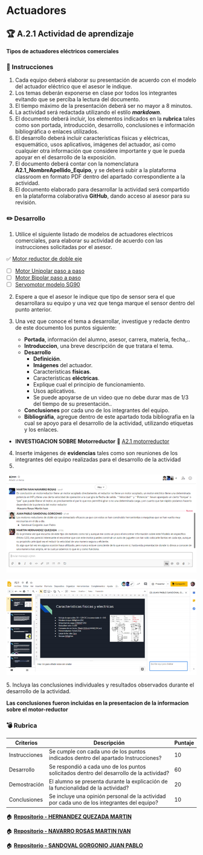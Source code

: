 # Actuadores

## :trophy: A.2.1 Actividad de aprendizaje

**Tipos de actuadores eléctricos comerciales**

### :blue_book: Instrucciones

1. Cada equipo deberá elaborar su presentación de acuerdo con el modelo del actuador eléctrico que el asesor le indique.
2. Los temas deberán exponerse en clase por todos los integrantes evitando que se perciba la lectura del documento.
3. El tiempo máximo de la presentación deberá ser no mayor a 8 minutos.
4. La actividad será redactada utilizando el estilo ***markdown***.
5. El documento deberá incluir, los elementos indicados en la **rubrica** tales como son portada, introducción, desarrollo, conclusiones e información bibliográfica o enlaces utilizados.
6. El desarrollo deberá incluir características físicas y eléctricas, esquemático, usos aplicativos,  imágenes del actuador, asi como cualquier otra información que considere importante y que le pueda apoyar en el desarrollo de la exposición.
7. El documento deberá contar con la nomenclatura **A2.1_NombreApellido_Equipo**, y se deberá subir a la plataforma classroom en formato PDF dentro del apartado correspondiente a la actividad.
8. El documento elaborado para desarrollar la actividad será compartido en la plataforma colaborativa **GitHub**, dando acceso al asesor para su revisión.

### :pencil2: Desarrollo

1. Utilice el siguiente listado de modelos de actuadores electricos comerciales, para elaborar su actividad de acuerdo con las instrucciones solicitadas por el asesor.

  :white_check_mark: [Motor reductor de doble eje](https://articulo.mercadolibre.com.mx/MLM-651722486-motor-reductor-de-doble-eje-recto-3-vcc-mot-120-_JM?quantity=1#position=3&type=item&tracking_id=36396cb4-7b75-41a3-97e3-a0c6af6709c3) 
   - [ ] [Motor Unipolar paso a paso](https://articulo.mercadolibre.com.mx/MLM-587352935-motor-a-pasos-pm55l-048-unipolar-75-por-paso-con-cables-_JM?quantity=1#position=3&type=item&tracking_id=1a7ba1b9-b483-4d15-889f-2b970c4779c2) 
   - [ ] [Motor Bipolar paso a paso](https://articulo.mercadolibre.com.mx/MLM-783827003-motores-a-pasos-nema-23-bipolar-13kg-minebea-japones-arduino-_JM?quantity=1#position=2&type=item&tracking_id=f05c36d1-e3e0-4d19-b76e-8bbd132124fd) 
   - [ ] [Servomotor modelo SG90](https://articulo.mercadolibre.com.mx/MLM-618694358-micro-servomotor-sg90-robotica-arduino-16-kg-servo-motor-_JM?quantity=1&variation=23651072471#position=1&type=item&tracking_id=4b156b79-3721-4fc1-9ef0-4f378d92e1ef)

2. Espere a que el asesor le indique que tipo de sensor sera el que desarrollara su equipo y una vez que tenga marque el sensor dentro del punto anterior.
3. Una vez que conoce el tema a desarrollar, investigue y redacte dentro de este documento los puntos siguiente:

   - **Portada**, información del alumno, asesor, carrera, materia, fecha,..
   - **Introduccion**, una breve descripción de que tratara el tema.
   - **Desarrollo**
     - **Definición**.
     - **Imágenes** del actuador.
     - Características **físicas**.
     - Características **eléctricas**.
     - Explique cual el principio de funcionamiento.
     - Usos aplicativos.
     - Se puede apoyarse de un video que no debe durar mas de 1/3 del tiempo de su presentación..
    - **Conclusiones** por cada uno de los integrantes del equipo.
    - **Bibliográfia**, agregue dentro de este apartado toda bibliografia en la cual se apoyo para el desarrollo de la actividad, utilizando etiquetas y los enlaces.
-  **INVESTIGACION SOBRE Motorreductor**
  :floppy_disk: [A2.1 motorreductor](https://github.com/MartinNavarro17/REPOSITORIO-SISTEMAS-PROGRAMABLES/blob/master/PDF/A2.1_NavarroMartin_JMM.pdf)

4. Inserte imágenes de **evidencias** tales como son reuniones  de los integrantes del equipo realizadas para el desarrollo de la actividad
5. 
<p align="center">
    <img alt="Logo" src="/img/Evidencias/2.1_E1.PNG") width= height=>
</p>

<p align="center">
    <img alt="Logo" src="/img/Evidencias/2.1_E2.PNG") width= height=>
</p> 
5. Incluya las conclusiones individuales y resultados observados durante el desarrollo de la actividad.
   
**Las conclusiones fueron incluidas en la presentacion de la informacion sobre el motor-reductor** 

### :bomb: Rubrica

| Criterios     | Descripción                                                                                  | Puntaje |
| ------------- | -------------------------------------------------------------------------------------------- | ------- |
| Instrucciones | Se cumple con cada uno de los puntos indicados dentro del apartado Instrucciones?            | 10      |  | 5 |
| Desarrollo    | Se respondió a cada uno de los puntos solicitados dentro del desarrollo de la actividad?     | 60      |
| Demostración  | El alumno se presenta durante la explicación de la funcionalidad de la actividad?            | 20      |
| Conclusiones  | Se incluye una opinión personal de la actividad  por cada uno de los integrantes del equipo? | 10      |


:house: [**Repositorio - HERNANDEZ QUEZADA MARTIN**](https://github.com/MartinHQ23/SistemasProgramables)

:house: [**Repositorio - NAVARRO ROSAS MARTIN IVAN**](https://github.com/MartinNavarro17/REPOSITORIO-SISTEMAS-PROGRAMABLES)

:house: [**Repositorio - SANDOVAL GORGONIO JUAN PABLO**](https://github.com/JuanPSG/SistemasProgramables)